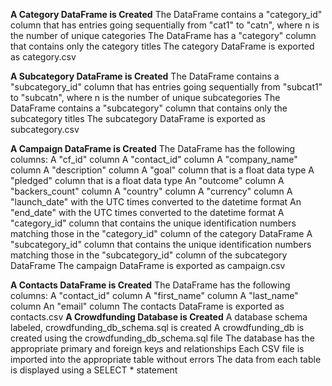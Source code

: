 **A Category DataFrame is Created** 
The DataFrame contains a "category_id" column that has entries going sequentially from "cat1" to "catn", where n is the number of unique categories 
The DataFrame has a "category" column that contains only the category titles
The category DataFrame is exported as category.csv

**A Subcategory DataFrame is Created**
The DataFrame contains a "subcategory_id" column that has entries going sequentially from "subcat1" to "subcatn", where n is the number of unique subcategories 
The DataFrame contains a "subcategory" column that contains only the subcategory titles 
The subcategory DataFrame is exported as subcategory.csv

**A Campaign DataFrame is Created**
The DataFrame has the following columns: 
A "cf_id" column
A "contact_id" column
A "company_name" column
A "description" column
A "goal" column that is a float data type
A "pledged" column that is a float data type
An "outcome" column
A "backers_count" column
A "country" column
A "currency" column
A "launch_date" with the UTC times converted to the datetime format
An "end_date" with the UTC times converted to the datetime format
A "category_id" column that contains the unique identification numbers matching those in the "category_id" column of the category DataFrame
A "subcategory_id" column that contains the unique identification numbers matching those in the "subcategory_id" column of the subcategory DataFrame
The campaign DataFrame is exported as campaign.csv 


**A Contacts DataFrame is Created**
The DataFrame has the following columns: 
A "contact_id" column
A "first_name" column
A "last_name" column
An "email" column
The contacts DataFrame is exported as contacts.csv 
**A Crowdfunding Database is Created**
A database schema labeled, crowdfunding_db_schema.sql is created 
A crowdfunding_db is created using the crowdfunding_db_schema.sql file 
The database has the appropriate primary and foreign keys and relationships 
Each CSV file is imported into the appropriate table without errors 
The data from each table is displayed using a SELECT * statement 
